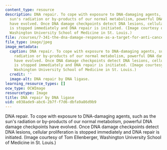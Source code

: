 ```yaml
---
content_type: resource
description: DNA repair. To cope with exposure to DNA-damaging agents, such as the
  sun's radiation or by-products of our normal metabolism, powerful DNA damage checkpoints
  have evolved. Once DNA damage checkpoints detect DNA lesions, cellular proliferation
  is stopped immediately and DNA repair is initiated. (Image courtesy of Tom Ellenberger,
  Washington University School of Medicine in St. Louis.)
file: /courses/7-341-the-dna-damage-response-as-a-target-for-anti-cancer-therapy-fall-2008/e038ade9abc62b7ff7d6dbfa9a86d9b9_7-341f08.jpg
file_type: image/jpeg
image_metadata:
  caption: DNA repair. To cope with exposure to DNA-damaging agents, such as the sun's
    radiation or by-products of our normal metabolism, powerful DNA damage checkpoints
    have evolved. Once DNA damage checkpoints detect DNA lesions, cellular proliferation
    is stopped immediately and DNA repair is initiated. (Image courtesy of Tom Ellenberger,
    Washington University School of Medicine in St. Louis.)
  credit: ''
  image-alt: DNA repair by DNA ligase.
learning_resource_types: []
ocw_type: OCWImage
resourcetype: Image
title: DNA repair by DNA ligase
uid: e038ade9-abc6-2b7f-f7d6-dbfa9a86d9b9
---
```

DNA repair. To cope with exposure to DNA-damaging agents, such as the sun's radiation or by-products of our normal metabolism, powerful DNA damage checkpoints have evolved. Once DNA damage checkpoints detect DNA lesions, cellular proliferation is stopped immediately and DNA repair is initiated. (Image courtesy of Tom Ellenberger, Washington University School of Medicine in St. Louis.)

